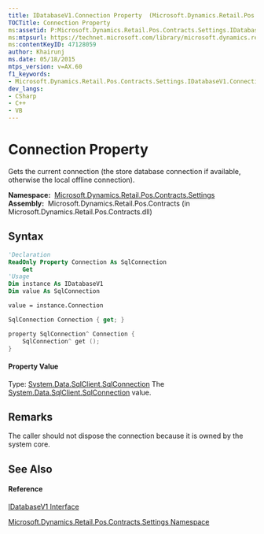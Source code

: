```yaml
---
title: IDatabaseV1.Connection Property  (Microsoft.Dynamics.Retail.Pos.Contracts.Settings)
TOCTitle: Connection Property
ms:assetid: P:Microsoft.Dynamics.Retail.Pos.Contracts.Settings.IDatabaseV1.Connection
ms:mtpsurl: https://technet.microsoft.com/library/microsoft.dynamics.retail.pos.contracts.settings.idatabasev1.connection(v=AX.60)
ms:contentKeyID: 47128059
author: Khairunj
ms.date: 05/18/2015
mtps_version: v=AX.60
f1_keywords:
- Microsoft.Dynamics.Retail.Pos.Contracts.Settings.IDatabaseV1.Connection
dev_langs:
- CSharp
- C++
- VB
---
```


# Connection Property

Gets the current connection (the store database connection if available, otherwise the local offline connection).

**Namespace:**  [Microsoft.Dynamics.Retail.Pos.Contracts.Settings](microsoft-dynamics-retail-pos-contracts-settings-namespace.md)  
**Assembly:**  Microsoft.Dynamics.Retail.Pos.Contracts (in Microsoft.Dynamics.Retail.Pos.Contracts.dll)

## Syntax

``` vb
'Declaration
ReadOnly Property Connection As SqlConnection
    Get
'Usage
Dim instance As IDatabaseV1
Dim value As SqlConnection

value = instance.Connection
```

``` csharp
SqlConnection Connection { get; }
```

``` c++
property SqlConnection^ Connection {
    SqlConnection^ get ();
}
```

#### Property Value

Type: [System.Data.SqlClient.SqlConnection](https://technet.microsoft.com/library/sd2728ad\(v=ax.60\))  
The [System.Data.SqlClient.SqlConnection](https://technet.microsoft.com/library/sd2728ad\(v=ax.60\)) value.  

## Remarks

The caller should not dispose the connection because it is owned by the system core.

## See Also

#### Reference

[IDatabaseV1 Interface](idatabasev1-interface-microsoft-dynamics-retail-pos-contracts-settings.md)

[Microsoft.Dynamics.Retail.Pos.Contracts.Settings Namespace](microsoft-dynamics-retail-pos-contracts-settings-namespace.md)


